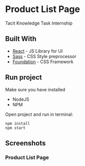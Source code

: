# Product List Page

Tacit Knowledge Task Internship

## Built With

* [React](https://reactjs.org) - JS Library for UI
* [Sass](http://sass-lang.com) - CSS Style preprocessor
* [Foundation](http://sass-lang.com) - CSS Framework

## Run project

Make sure you have installed

* NodeJS
* NPM

Open project and run in terminal:

```
npm install
npm start
```

## Screenshots

### Product List Page
